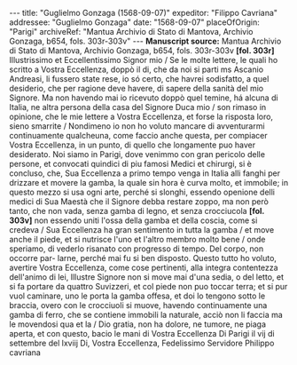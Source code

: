 --- title: "Guglielmo Gonzaga (1568-09-07)" expeditor: "Filippo Cavriana" addressee: "Guglielmo Gonzaga" date: "1568-09-07" placeOfOrigin: "Parigi" archiveRef: "Mantua Archivio di Stato di Mantova, Archivio Gonzaga, b654, fols. 303r-303v" --- **Manuscript source:** Mantua Archivio di Stato di Mantova, Archivio Gonzaga, b654, fols. 303r-303v **[fol. 303r]** Illustrissimo et Eccellentissimo Signor mio / Se le molte lettere, le quali ho scritto a Vostra Eccellenza, doppò il di, che da noi si parti ms Ascanio Andreasi, li fussero state rese, io só certo, che havrei sodisfatto, a quel desiderio, che per ragione deve havere, di sapere della sanità del mio Signore. Ma non havendo mai io ricevuto doppò quel temine, há alcuna di Italia, ne altra persona della casa del Signore Duca mio / son rimaso in opinione, che le mie lettere a Vostra Eccellenza, et forse la risposta loro, sieno smarrite / Nondimeno io non ho voluto mancare di avventurarmi continuamente qualcheuna, come faccio anche questa, per compiacer Vostra Eccellenza, in un punto, di quello che longamente puo haver desiderato. Noi siamo in Parigi, dove venimmo con gran pericolo delle persone, et convocati quindici di piu famosi Medici et chirurgi, si è concluso, che, Sua Eccellenza a primo tempo venga in Italia alli fanghi per drizzare et movere la gamba, la quale sin hora è curva molto, et immobile; in questo mezzo si usa ogni arte, perché si slonghi, essendo openione delli medici di Sua Maestà che il Signore debba restare zoppo, ma non però tanto, che non vada, senza gamba di legno, et senza crocciucola **[fol. 303v]** non essendo uniti l'ossa della gamba et della coscia, come si credeva / Sua Eccellenza ha gran sentimento in tutta la gamba / et move anche il piede, et si nutrisce l'uno et l'altro membro molto bene / onde speriamo, di vederlo risanato con progresso di tempo. Del corpo, non occorre par- larne, perché mai fu si ben disposto. Questo tutto ho voluto, avertire Vostra Eccellenza, come cose pertinenti, alla integra contentezza dell'animo di lei, Illustre Signore non si move mai d'una sedia, o del letto, et si fa portare da quattro Suvizzeri, et col piede non puo toccar terra; et si pur vuol caminare, uno le porta la gamba offesa, et doi lo tengono sotto le braccia, overo con le crocciuoli si muove, havendo continuamente una gamba di ferro, che se contiene immobili la naturale, acciò non li faccia ma le movendosi qua et la / Dio gratia, non ha dolore, ne tumore, ne piaga aperta, et con questo, bacio le mani di Vostra Eccellenza Di Parigi il vij di settembre del lxviij Di, Vostra Eccellenza, Fedelissimo Servidore Philippo cavriana